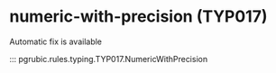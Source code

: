 # numeric-with-precision (TYP017)

Automatic fix is available

::: pgrubic.rules.typing.TYP017.NumericWithPrecision
